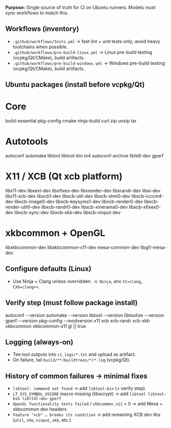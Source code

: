 **Purpose:** Single source of truth for CI on Ubuntu runners. Models must sync workflows to match this.

## Workflows (inventory)
- `.github/workflows/tests.yml` → fast lint + unit tests only; avoid heavy toolchains when possible.
- `.github/workflows/pre-build-linux.yml` → Linux pre-build testing (vcpkg/Qt/CMake), build artifacts.
- `.github/workflows/pre-build-windows.yml` → Windows pre-build testing (vcpkg/Qt/CMake), build artifacts.

## Ubuntu packages (install **before** vcpkg/Qt)

# Core
build-essential pkg-config cmake ninja-build curl zip unzip tar
# Autotools
autoconf automake libtool libtool-bin m4 autoconf-archive libltdl-dev gperf
# X11 / XCB (Qt xcb platform)
libx11-dev libxext-dev libxfixes-dev libxrender-dev libxrandr-dev libxi-dev
libx11-xcb-dev libxcb1-dev libxcb-util-dev libxcb-shm0-dev
libxcb-icccm4-dev libxcb-image0-dev libxcb-keysyms1-dev
libxcb-render0-dev libxcb-render-util0-dev libxcb-randr0-dev
libxcb-xinerama0-dev libxcb-xfixes0-dev libxcb-sync-dev
libxcb-xkb-dev libxcb-xinput-dev
# xkbcommon + OpenGL
libxkbcommon-dev libxkbcommon-x11-dev
mesa-common-dev libgl1-mesa-dev

## Configure defaults (Linux)
- Use Ninja + Clang unless overridden: `-G Ninja`, env `CC=clang`, `CXX=clang++`.

## Verify step (must follow package install)

autoconf --version
automake --version
libtool --version
libtoolize --version
gperf --version
pkg-config --modversion x11 xcb xcb-randr xcb-xkb xkbcommon xkbcommon-x11 gl || true

## Logging (always-on)
- Tee tool outputs into `ci_logs/*.txt` and upload as artifact.
- On failure, tail `build/**/buildtrees/*/*.log` (vcpkg/Qt).

## History of common failures → minimal fixes
- `libtool: command not found` → add `libtool-bin` (+ verify step)
- `LT_SYS_SYMBOL_USCORE` macro missing (libxcrypt) → add `libtool libtool-bin libltdl-dev gperf`
- `OpenGL functionality tests failed` / `xkbcommon_x11` = 0 → add Mesa + xkbcommon dev headers
- `Feature "xcb" … breaks its condition` → add remaining XCB dev libs (`util`, `shm`, `xinput`, `xkb`, etc.)
